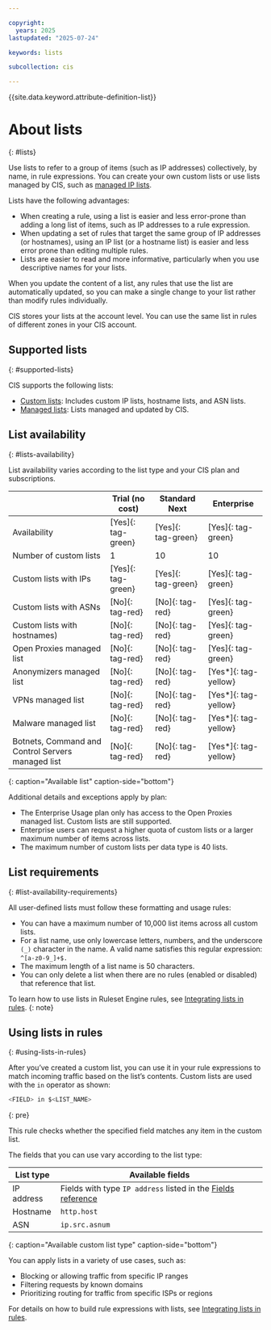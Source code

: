 ```yaml
---

copyright:
  years: 2025
lastupdated: "2025-07-24"

keywords: lists

subcollection: cis

---
```


{{site.data.keyword.attribute-definition-list}}

# About lists
{: #lists}

Use lists to refer to a group of items (such as IP addresses) collectively, by name, in rule expressions. You can create your own custom lists or use lists managed by CIS, such as [managed IP lists](/docs/cis?topic=cis-using-managed-lists&interface=ui#managed-ip-lists).

Lists have the following advantages:

* When creating a rule, using a list is easier and less error-prone than adding a long list of items, such as IP addresses to a rule expression.
* When updating a set of rules that target the same group of IP addresses (or hostnames), using an IP list (or a hostname list) is easier and less error prone than editing multiple rules.
* Lists are easier to read and more informative, particularly when you use descriptive names for your lists.

When you update the content of a list, any rules that use the list are automatically updated, so you can make a single change to your list rather than modify rules individually.

CIS stores your lists at the account level. You can use the same list in rules of different zones in your CIS account.

## Supported lists
{: #supported-lists}

CIS supports the following lists:

* [Custom lists](/docs/cis?topic=cis-custom-lists): Includes custom IP lists, hostname lists, and ASN lists.
* [Managed lists](/docs/cis?topic=cis-managed-lists): Lists managed and updated by CIS. 

## List availability
{: #lists-availability} 

List availability varies according to the list type and your CIS plan and subscriptions.

|  | Trial (no cost) | Standard Next | Enterprise |
| -- | ---- |---- | ------------- |
| Availability | [Yes]{: tag-green} | [Yes]{: tag-green} | [Yes]{: tag-green} | [Yes]{: tag-green} |
| Number of custom lists | 1 | 10 | 10 |
| Custom lists with IPs | [Yes]{: tag-green} | [Yes]{: tag-green} | [Yes]{: tag-green} |
| Custom lists with ASNs | [No]{: tag-red} | [No]{: tag-red} | [Yes]{: tag-green} |
| Custom lists with hostnames) | [No]{: tag-red} | [No]{: tag-red} | [Yes]{: tag-green} |
| Open Proxies managed list | [No]{: tag-red} | [No]{: tag-red} | [Yes]{: tag-green} |
| Anonymizers managed list | [No]{: tag-red} | [No]{: tag-red} | [Yes*]{: tag-yellow} |
| VPNs managed list | [No]{: tag-red} | [No]{: tag-red} | [Yes*]{: tag-yellow} |
| Malware managed list | [No]{: tag-red} | [No]{: tag-red} | [Yes*]{: tag-yellow} |
| Botnets, Command and Control Servers	managed list | [No]{: tag-red} | [No]{: tag-red} | [Yes*]{: tag-yellow} |
{: caption="Available list" caption-side="bottom"}

Additional details and exceptions apply by plan:

* The Enterprise Usage plan only has access to the Open Proxies managed list. Custom lists are still supported.
* Enterprise users can request a higher quota of custom lists or a larger maximum number of items across lists.
* The maximum number of custom lists per data type is 40 lists.
  
## List requirements
{: #list-availability-requirements}

All user-defined lists must follow these formatting and usage rules:

* You can have a maximum number of 10,000 list items across all custom lists.
* For a list name, use only lowercase letters, numbers, and the underscore `(_)` character in the name. A valid name satisfies this regular expression: `^[a-z0-9_]+$.`
* The maximum length of a list name is 50 characters.
* You can only delete a list when there are no rules (enabled or disabled) that reference that list.
   
To learn how to use lists in Ruleset Engine rules, see [Integrating lists in rules](/docs/cis?topic=cis-integrating-lists-in-rules).
{: note}

## Using lists in rules
{: #using-lists-in-rules}

After you’ve created a custom list, you can use it in your rule expressions to match incoming traffic based on the list’s contents. Custom lists are used with the `in` operator as shown:

```bash
<FIELD> in $<LIST_NAME>
```
{: pre}

This rule checks whether the specified field matches any item in the custom list.

The fields that you can use vary according to the list type:

| List type	 | Available fields |
| ------------ | ------------------- |
| IP address | Fields with type `IP address` listed in the [Fields reference](/docs/cis?topic=cis-custom-rules-fields-and-expressions#custom-rule-fields) |
| Hostname | `http.host` |
| ASN | `ip.src.asnum` |
{: caption="Available custom list type" caption-side="bottom"}

You can apply lists in a variety of use cases, such as:

* Blocking or allowing traffic from specific IP ranges
* Filtering requests by known domains
* Prioritizing routing for traffic from specific ISPs or regions

For details on how to build rule expressions with lists, see [Integrating lists in rules](/docs/cis?topic=cis-integrating-lists-in-rules). 
